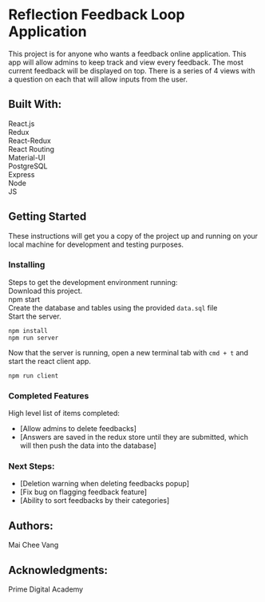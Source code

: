 # Reflection Feedback Loop Application <br>
This project is for anyone who wants a feedback online application. This app will allow admins to keep track and view every feedback. The most current feedback will be displayed on top. There is a series of 4 views with a question on each that will allow inputs from the user.  <br>

## Built With: <br>
React.js <br>
Redux <br>
React-Redux <br>
React Routing <br>
Material-UI <br>
PostgreSQL <br>
Express <br>
Node <br>
JS <br>

## Getting Started <br>
These instructions will get you a copy of the project up and running on your local machine for development and testing purposes. <br>

### Installing <br>
Steps to get the development environment running: <br>
Download this project. <br>
npm start <br>
Create the database and tables using the provided `data.sql` file <br>
Start the server. <br>
```
npm install
npm run server
```
Now that the server is running, open a new terminal tab with `cmd + t` and start the react client app.
```
npm run client
```

### Completed Features <br>
High level list of items completed: <br>
- [Allow admins to delete feedbacks] <br>
- [Answers are saved in the redux store until they are submitted, which will then push the data into the database] <br>

### Next Steps: <br>
- [Deletion warning when deleting feedbacks popup] <br>
- [Fix bug on flagging feedback feature] <br>
- [Ability to sort feedbacks by their categories] <br>

## Authors: <br>
Mai Chee Vang <br>

## Acknowledgments: <br>
Prime Digital Academy